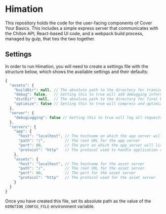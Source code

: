 # Himation

This repository holds the code for the user-facing components of Cover Your
Basics.  This includes a simple express server that communicates with the Chiton
API, React-based UI code, and a webpack build process, managed by gulp, that
ties the two together.

## Settings

In order to run Himation, you will need to create a settings file with the
structure below, which shows the available settings and their defaults:

```javascript
{
  "assets": {
    "buildDir": null, // The absolute path to the directory for transient build files
    "debug": false,   // Setting this to true will add debugging information to asset builds
    "distDir": null,  // The absolute path to the directory for final build assets
    "optimize": false // Setting this to true will compress and optimize all assets during build
  },
  "server": {
    "debugLogging": false // Setting this to true will log all requests made to the app server
  },
  "servers": {
    "app": {
      "host": "localhost", // The hostname on which the app server will listen
      "path": "/",         // The root URL for the app server
      "port": 80,          // The port on which the app server will listen
      "protocol": "http"   // The protocol used to handle application requests
    },
    "assets": {
      "host": "localhost", // The hostname for the asset server
      "path": "/",         // The root URL for the asset server
      "port": 80,          // The port for the asset server
      "protocol": "http"   // The protocol used for the asset server
    }
  }
}
```

Once you have created this file, set its absolute path as the value of the
`HIMATION_CONFIG_FILE` environment variable.
